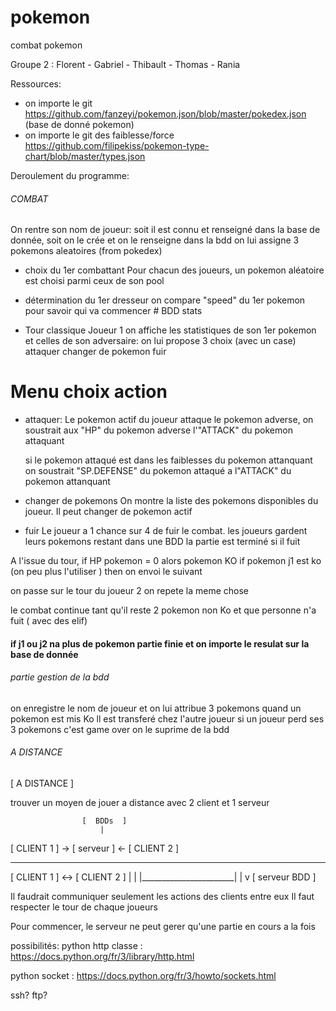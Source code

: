 # pokemon
combat pokemon

Groupe 2 : Florent - Gabriel - Thibault - Thomas - Rania

Ressources: 
- on importe le git https://github.com/fanzeyi/pokemon.json/blob/master/pokedex.json (base de donné pokemon)
- on importe le git des faiblesse/force https://github.com/filipekiss/pokemon-type-chart/blob/master/types.json




Deroulement du programme:
  
###### COMBAT #####

On rentre son nom de joueur: soit il est connu et renseigné dans la base de donnée, soit on le crée et on le renseigne dans la bdd 
on lui assigne 3 pokemons aleatoires (from pokedex)

* choix du 1er combattant
Pour chacun des joueurs, un pokemon aléatoire est choisi parmi ceux de son pool

* détermination du 1er dresseur
on compare "speed" du 1er pokemon pour savoir qui va commencer # BDD stats

* Tour classique Joueur 1
on affiche les statistiques de son 1er pokemon et celles de son adversaire:
on lui propose 3 choix (avec un case) attaquer changer de pokemon fuir



# Menu choix action
  - attaquer:
    Le pokemon actif du joueur attaque le pokemon adverse,
    on soustrait aux "HP" du pokemon adverse l'"ATTACK" du pokemon attaquant

    si le pokemon attaqué est dans les faiblesses du pokemon attanquant on soustrait "SP.DEFENSE" du pokemon attaqué a l"ATTACK" du pokemon attanquant

  - changer de pokemons
    On montre la liste des pokemons disponibles du joueur.
    Il peut changer de pokemon actif

  - fuir
    Le joueur a 1 chance sur 4 de fuir le combat.
    les joueurs gardent leurs pokemons restant dans une BDD
    la partie est terminé si il fuit
    
A l'issue du tour, if HP pokemon = 0 alors pokemon KO
if pokemon j1 est ko (on peu plus l'utiliser ) then on envoi le suivant
                        
on passe sur le tour du joueur 2 on repete la meme chose



le combat continue tant qu'il reste 2 pokemon non Ko et que personne n'a fuit ( avec des elif)

#### if j1 ou j2 na plus de pokemon partie finie et on importe le resulat sur la base de donnée
                        
 
 

######  partie gestion de la bdd ########
                        
on enregistre le nom de joueur et on lui attribue 3 pokemons
quand un pokemon est mis Ko ll est transferé chez l'autre joueur
si un joueur perd ses 3 pokemons c'est game over on le suprime de la bdd





###### A DISTANCE ######

[ A DISTANCE ]

trouver un moyen de jouer a distance avec 2 client et 1 serveur


                    [  BDDs  ]
                        |
[ CLIENT 1 ]     -> [ serveur ]    <-   [ CLIENT 2 ]


--------------------------------------------------------



[ CLIENT 1 ]     <->    [ CLIENT 2 ]
    |                       |
    |_______________________|
               |
               v
            [ serveur  BDD ]





Il faudrait communiquer seulement les actions des clients entre eux
Il faut respecter le tour de chaque joueurs

Pour commencer, le serveur ne peut gerer qu'une partie en cours a la fois 



possibilités:
python http classe : https://docs.python.org/fr/3/library/http.html

python socket : https://docs.python.org/fr/3/howto/sockets.html



ssh?
ftp?


                        
